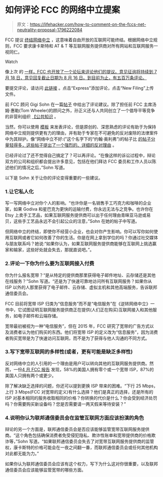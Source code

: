 # 如何评论 FCC 的网络中立提案

> 原文：<https://lifehacker.com/how-to-comment-on-the-fccs-net-neutrality-proposal-1796222084>

FCC 提议 [终结网络中立](https://lifehacker.com/the-fccs-new-plan-dismantles-net-neutrality-to-rely-on-1794675979#_ga=2.175460512.303451680.1497830696-1887250931.1497314809) ，这意味着自由开放的互联网可能终结。根据网络中立规则，FCC 要求康卡斯特和 AT & T 等互联网服务提供商对所有网站和互联网服务一视同仁。

Watch

像上次 的 [一样，FCC 也开放了一个论坛来评论他们的提议。意见征询将持续到 7 月 18 日，意见回复截止日期为 8 月 16 日。到目前为止，有五百万条评论。](https://gizmodo.com/fcc-extends-its-net-neutrality-comment-deadline-due-to-1605423025) 

要提交评论，请访问 [此链接](https://www.fcc.gov/ecfs/search/proceedings?q=name:((17-108))) 。点击“Express”添加评论，点击“New Filing”上传文件。

前 FCC 顾问 Gigi Sohn 在一篇[帖子](http://mashable.com/2017/06/15/how-to-write-a-good-fcc-comment/#ypOqnNYDjiqr) 中给出了评论建议。除了担任前 FCC 主席汤姆·惠勒(Tom Wheeler)的顾问之外，孙正义还与人共同创立了一个倡导平等竞争的非营利组织 [【公共知识](https://www.publicknowledge.org) 。

当然，你可以使用 [模板](https://www.battleforthenet.com) 来发表评论，但是原创的、深思熟虑的评论有助于为保持网络中立规则提供更有力的理由，并有助于专家在不可避免的反对废除的法律案件中为其辩护。像“网络中立不好:(”这个名字下的“约翰·奥利弗”)的帖子比 [的帖子分量轻得多，这些帖子提出了一个强烈的、详细的反对理由](https://gizmodo.com/how-to-make-sure-your-net-neutrality-comment-will-matte-1634907060#_ga=2.150491444.303451680.1497830696-1887250931.1497314809) 。

已经评论过了还不觉得自己搞定了？可以再评论。“在像这样的诉讼过程中，辩论双方的公司和组织都会提出许多意见，包括在他们拜访 FCC 委员和工作人员以陈述他们的情况之后，”Sohn 写道。

以下是 Sohn 关于让你的评论变得重要的一些建议。

### 1.让它私人化

写一写网络中立对你个人的影响。“也许你是一名销售手工巧克力和咖啡的企业家，如果 Godiva 和星巴克为更快的运输付费，你永远无法与之竞争。也许你在 Etsy 上卖手工艺品，如果互联网服务提供商可以出于任何理由青睐亚马逊或易贝，这些手工艺品永远不会引起公众的注意，”Sohn 在她的帖子中写道。

但网络中立的终结，即使你不经营小企业，也会对你产生影响。你可以写你如何使用互联网或者它如何改善了你的生活。你是在网上拿到学位的吗？你通过社交媒体与朋友联系吗？她说:“如果你认为，如果互联网服务提供商能够在互联网上挑选赢家和输家，这些好处就会失去，那就直说吧。”。

### 2.评论一下你为什么要为互联网接入付费

你为什么报名宽带？“是从特定的提供商那里获得电子邮件地址、云存储还是其他在线服务？”Sohn 写道。“还是为了快速可靠地访问所有互联网服务？如果你从 ISP 以外的人那里获得了电子邮件、云存储、虚拟主机和其他高端服务，告诉联邦通信委员会。

FCC 目前将宽带 ISP 归类为“信息服务”而不是“电信服务”在《逆转网络中立》一书中，它试图证明互联网服务提供商正在提供(人们正在购买)互联网接入和其他服务，如电子邮件和云端存储。

宽带最初被视为一种“电信服务”，但在 2015 年，FCC 研究了宽带的广告方式以及消费者认为他们购买的东西。他们将宽带 ISP 的定义改为“信息服务”，因为消费者购买宽带是为了快速访问互联网，而不是为了获得与他人沟通的不同方式。

### 3.写下宽带互联网的多样性(或者，更有可能是缺乏多样性)

反对网络中立的人引用的一个理由是用户可以转向其他的互联网服务提供商。然而，一份[4 月 FCC 报告](http://transition.fcc.gov/Daily_Releases/Daily_Business/2017/db0503/DOC-344499A1.pdf) 发现，58%的美国人拥有零个或一个宽带 ISP，87%的美国人只拥有两个或更少。

除了解决缺乏选择的问题，你还可以提到更换 ISP 带来的困难。“下行 25 Mbps，上行 3 Mbps(FCC 对宽带的定义)有什么选择？他们是真正的选择，还是所有的 ISP 对基本相同的服务收取相同的价格？你转换的代价是什么？你会受到经济处罚吗？你需要购买新设备吗？您是否需要请一两天假来等待安装？”

### 4.说明你认为联邦通信委员会在监管互联网方面应该扮演的角色

辩论的另一个方面是，联邦通信委员会是否应该能够监管宽带互联网服务提供商。“这个角色包括确保消费者免受侵犯隐私、欺诈性账单和宽带提供商的价格欺诈等，”Sohn 写道。“如果联邦通信委员会失去了对宽带互联网服务提供商的监管权，康卡斯特的价格可能会在一夜之间翻一番，而联邦通信委员会或任何其他机构对此都无能为力。”

如果你认为联邦通信委员会应该有这个权力，写下为什么这对你很重要，以及联邦通信委员会应该能够监管宽带的哪些方面。